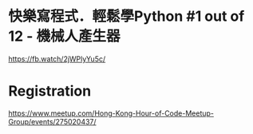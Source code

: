 # 快樂寫程式．輕鬆學Python #1 out of 12 - 機械人產生器
https://fb.watch/2jWPlyYu5c/

# Registration
https://www.meetup.com/Hong-Kong-Hour-of-Code-Meetup-Group/events/275020437/

